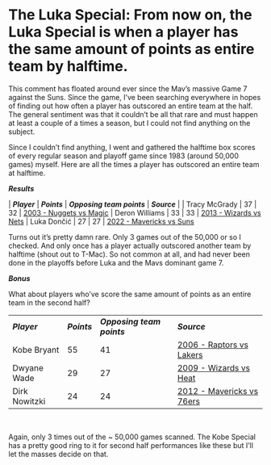 <h1> The Luka Special: From now on, the Luka Special is when a player has the same amount of points as entire team by halftime. </h1>

This comment has floated around ever since the Mav’s massive Game 7 against the Suns. Since the game, I’ve been searching everywhere in hopes of finding out how often a player has outscored an entire team at the half. The general sentiment was that it couldn’t be all that rare and must happen at least a couple of a times a season, but I could not find anything on the subject. 
&nbsp;
&nbsp;

Since I couldn’t find anything, I went and gathered the halftime box scores of every regular season and playoff game since 1983 (around 50,000 games) myself. Here are all the times a player has outscored an entire team at halftime. 
&nbsp;
&nbsp;
  
***Results*** 

| ***Player*** | ***Points*** | ***Opposing team points*** |  ***Source*** | 
| Tracy McGrady | 37 | 32 | [2003 - Nuggets vs Magic](https://www.basketball-reference.com/boxscores/200303090ORL.html) 
| Deron Williams | 33 | 33 | [2013 - Wizards vs Nets](https://www.basketball-reference.com/boxscores/201303080BRK.html) 
| Luka Dončić | 27 | 27 | [2022 - Mavericks vs Suns](https://www.basketball-reference.com/boxscores/202205150PHO.html)
&nbsp;

Turns out it’s pretty damn rare. Only 3 games out of the 50,000 or so I checked. And only once has a player actually outscored another team by halftime (shout out to T-Mac). So not common at all, and had never been done in the playoffs before Luka and the Mavs dominant game 7. 
&nbsp;
&nbsp;

***Bonus*** 

What about players who’ve score the same amount of points as an entire team in the second half? 

|||||
|:-----------|:------------|:------------|:------------|
| ***Player*** | ***Points*** | ***Opposing team points*** |  ***Source*** | 
| Kobe Bryant | 55 | 41 | [2006 - Raptors vs Lakers](https://www.basketball-reference.com/boxscores/200601220LAL.html) 
| Dwyane Wade | 29 | 27 | [2009 - Wizards vs Heat](https://www.basketball-reference.com/boxscores/200911100MIA.html) 
| Dirk Nowitzki | 24 | 24 | [2012 - Mavericks vs 76ers](https://www.basketball-reference.com/boxscores/201202170PHI.html)
&nbsp;

Again, only 3 times out of the ~ 50,000 games scanned. The Kobe Special has a pretty good ring to it for second half performances like these but I’ll let the masses decide on that.
 &nbsp;
